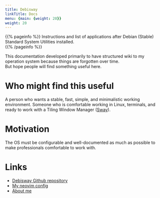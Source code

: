 ```yaml
---
title: Debisway
linkTitle: Docs
menu: {main: {weight: 20}}
weight: 20
---
```


{{% pageinfo %}}
Instructions and list of applications after Debian (Stable) Standard System Utilities installed.  
{{% /pageinfo %}}

This documentation developed primarily to have structured wiki to my operation system because things are forgotten over time.  
But hope people will find something useful here.

# Who might find this useful
A person who wants a stable, fast, simple, and minimalistic working environment. Someone who is comfortable working in Linux, terminals, and ready to work with a Tiling Window Manager ([Sway](https://swaywm.org/)).


# Motivation 
The OS must be configurable and well-documented as much as possible to make professionals comfortable to work with.

# Links
- [Debisway Github repository](https://github.com/kurotych/kurotych.github.io/tree/main/debisway)
- [My neovim config](https://github.com/kurotych/nvim)
- [About me](https://kurotych.com/about)
